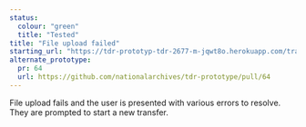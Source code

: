 ```yaml
---
status:
  colour: "green"
  title: "Tested"
title: "File upload failed"
starting_url: "https://tdr-prototyp-tdr-2677-m-jqwt8o.herokuapp.com/transfer-tasks/j/file-upload-fail"
alternate_prototype: 
  pr: 64
  url: https://github.com/nationalarchives/tdr-prototype/pull/64
---
```


File upload fails and the user is presented with various errors to resolve. They are prompted to start a new transfer.

